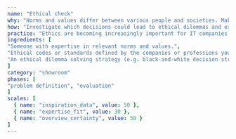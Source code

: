 ```yaml
---
name: "Ethical check"
why: "Norms and values differ between various people and societies. Make sure your design and development decisions do not lead to conflicts with certain norms and values."
how: "Investigate which decisions could lead to ethical dilemmas and explore the possible views of people from diverse backgrounds. This will provide information about the alternatives you can choose from and base your decision upon."
practice: "Ethics are becoming increasingly important for IT companies, especially for high-risk sectors (e.g. medicine, robotics, public information systems) and in situations where sensitive personal data is stored."
ingredients: [
"Someone with expertise in relevant norms and values.",
"Ethical codes or standards defined by the companies or professions you work for (e.g. for doctors).",
"An ethical dilemma solving strategy (e.g. black-and-white decision strategy or whistleblowing)."
]
category: "showroom"
phases: [
"problem definition", "evaluation"
]
scales: [
  { name: "inspiration_data", value: 50 },
  { name: "expertise_fit", value: 30 },
  { name: "overview_certainty", value: 50 }
]
---
```

